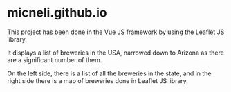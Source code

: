 # micneli.github.io

This project has been done in the Vue JS framework by using the Leaflet JS library.

It displays a list of breweries in the USA, narrowed down to Arizona as there are a significant number of them.

On the left side, there is a list of all the breweries in the state, and in the right side there is a map of breweries done in Leaflet JS library.
